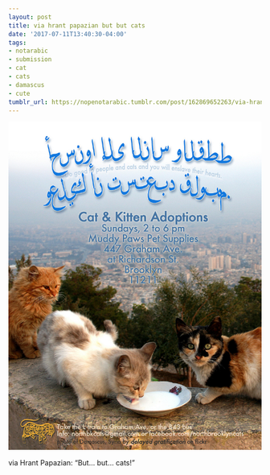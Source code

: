 ```yaml
---
layout: post
title: via hrant papazian but but cats
date: '2017-07-11T13:40:30-04:00'
tags:
- notarabic
- submission
- cat
- cats
- damascus
- cute
tumblr_url: https://nopenotarabic.tumblr.com/post/162869652263/via-hrant-papazian-but-but-cats
---
```

 ![](/tumblr_files/tumblr_orbfwh38SA1tz29g7o1_1280.jpg)  

via Hrant Papazian: “But… but… cats!”

